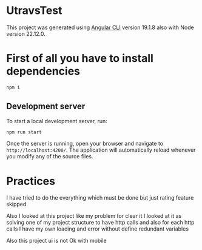 # UtravsTest

This project was generated using [Angular CLI](https://github.com/angular/angular-cli) version 19.1.8 also with Node version 22.12.0.

# First of all you have to install dependencies
```bash
npm i
```

## Development server

To start a local development server, run:

```bash
npm run start
```

Once the server is running, open your browser and navigate to `http://localhost:4200/`. The application will automatically reload whenever you modify any of the source files.

# Practices

I have tried to do the everything which must be done but just rating feature skipped

Also I looked at this project like my problem for clear it I looked at it as solving one of my project structure to have http calls and also for each http calls I have my own loading and error without define redundant variables

Also this project ui is not Ok with mobile
